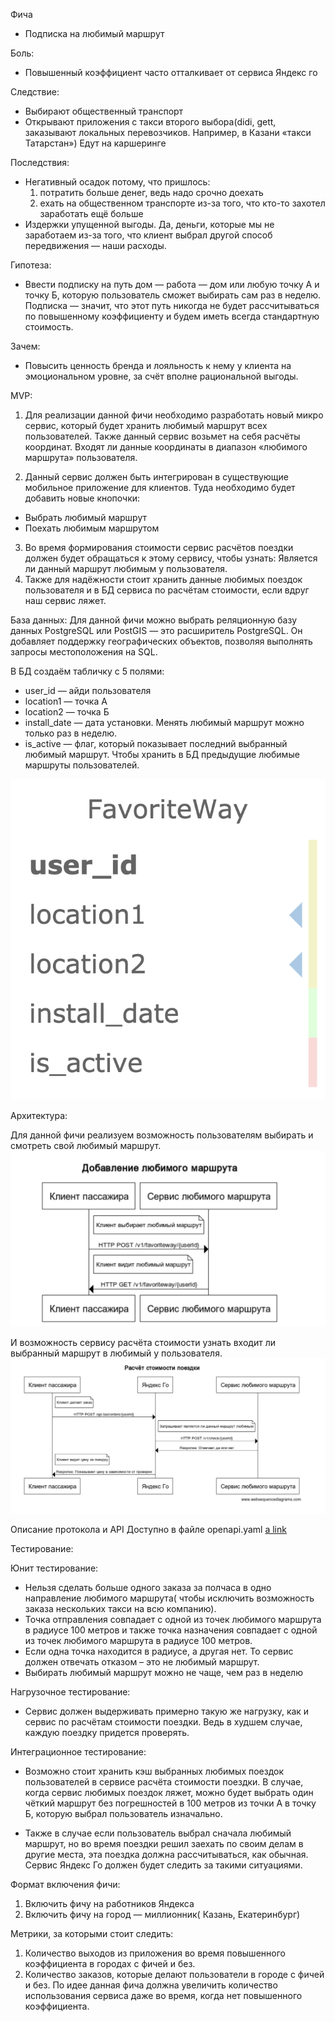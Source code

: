 Фича
- Подписка на любимый маршрут

Боль:
- Повышенный коэффициент часто отталкивает от сервиса Яндекс го

Следствие:
- Выбирают общественный транспорт
- Открывают приложения с такси второго выбора(didi, gett, заказывают локальных перевозчиков. Например, в Казани «такси Татарстан»)
Едут на каршеринге

Последствия:
- Негативный осадок потому, что пришлось:
  1. потратить больше денег, ведь надо срочно доехать
  2. ехать на общественном транспорте из-за того, что кто-то захотел заработать ещё больше
- Издержки упущенной выгоды. Да, деньги, которые мы не заработаем из-за того, что клиент выбрал другой способ передвижения — наши расходы.

Гипотеза:
- Ввести подписку на путь дом — работа — дом или любую точку А и точку Б, которую пользователь сможет выбирать сам раз в неделю. Подписка — значит, что этот путь никогда не будет рассчитываться по повышенному коэффициенту и будем иметь всегда стандартную стоимость.

Зачем:
- Повысить ценность бренда и лояльность к нему у клиента на эмоциональном уровне, за счёт вполне рациональной выгоды.

MVP:
1. Для реализации данной фичи необходимо разработать новый микро сервис, который будет хранить любимый маршрут всех пользователей.
Также данный сервис возьмет на себя расчёты координат. Входят ли данные координаты в диапазон «любимого маршрута» пользователя.

2. Данный сервис должен быть интегрирован в существующие мобильное приложение для клиентов. Туда необходимо будет добавить новые кнопочки:
- Выбрать любимый маршрут
- Поехать любимым маршрутом
3. Во время формирования стоимости сервис расчётов поездки должен будет обращаться к этому сервису, чтобы узнать: Является ли данный маршрут любимым у пользователя.
4. Также для надёжности стоит хранить данные любимых поездок пользователя и в БД сервиса по расчётам стоимости, если вдруг наш сервис ляжет.


База данных:
Для данной фичи можно выбрать реляционную базу данных PostgreSQL или PostGIS — это расширитель PostgreSQL. Он добавляет поддержку географических объектов, позволяя выполнять запросы местоположения на SQL.

В БД создаём табличку с 5 полями:
- user_id — айди пользователя
- location1 — точка А
- location2 — точка Б
- install_date — дата установки. Менять любимый маршрут можно только раз в неделю.
- is_active — флаг, который показывает последний выбранный любимый маршрут. Чтобы хранить в БД предыдущие любимые маршруты пользователей.

![ScreenShot](https://github.com/YaBackSchool2021/homework1/blob/filipp/bashir-filipp/screenshots/table.png)


Архитектура:

Для данной фичи реализуем возможность пользователям выбирать и смотреть свой любимый маршрут.
![ScreenShot](https://github.com/YaBackSchool2021/homework1/blob/filipp/bashir-filipp/screenshots/add_favoriteway.png)

И возможность сервису расчёта стоимости узнать входит ли выбранный маршрут в любимый у пользователя.
![ScreenShot](https://github.com/YaBackSchool2021/homework1/blob/filipp/bashir-filipp/screenshots/check_favoriteway.png)

Описание протокола и API
Доступно в файле openapi.yaml
[a link](https://github.com/YaBackSchool2021/homework1/blob/filipp/bashir-filipp/openapi.yaml)

Тестирование:

Юнит тестирование:
- Нельзя сделать больше одного заказа за полчаса в одно направление любимого маршрута( чтобы исключить возможность заказа нескольких такси на всю компанию).
- Точка отправления совпадает с одной из точек любимого маршрута в радиусе 100 метров и также точка назначения совпадает с одной из точек любимого маршрута в радиусе 100 метров.
- Если одна точка находится в радиусе, а другая нет. То сервис должен отвечать отказом – это не любимый маршрут.
- Выбирать любимый маршрут можно не чаще, чем раз в неделю

Нагрузочное тестирование:
- Сервис должен выдерживать примерно такую же нагрузку, как и сервис по расчётам стоимости поездки. Ведь в худшем случае, каждую поездку придется проверять.

Интеграционное тестирование:
- Возможно стоит хранить кэш выбранных любимых поездок пользователей в сервисе расчёта стоимости поездки. В случае, когда сервис любимых поездок ляжет, можно будет выбрать один чёткий маршрут без погрешностей в 100 метров из точки А в точку Б, которую выбрал пользователь изначально.

- Также в случае если пользователь выбрал сначала любимый маршрут, но во время поездки решил заехать по своим делам в другие места, эта поездка должна рассчитываться, как обычная. Сервис Яндекс Го должен будет следить за такими ситуациями.

Формат включения фичи:
1. Включить фичу на работников Яндекса
2. Включить фичу на город — миллионник( Казань, Екатеринбург)

Метрики, за которыми стоит следить:
1. Количество выходов из приложения во время повышенного коэффициента в городах с фичей и без.
2. Количество заказов, которые делают пользователи в городе с фичей и без. По идее данная фича должна увеличить количество использования сервиса даже во время, когда нет повышенного коэффициента.
